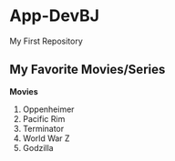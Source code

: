 # App-DevBJ
My First Repository

## My Favorite Movies/Series
**Movies**
1. Oppenheimer
2. Pacific Rim
3. Terminator
4. World War Z
5. Godzilla

